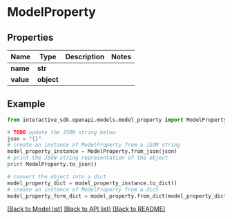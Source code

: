 # ModelProperty


## Properties

Name | Type | Description | Notes
------------ | ------------- | ------------- | -------------
**name** | **str** |  | 
**value** | **object** |  | 

## Example

```python
from interactive_sdk.openapi.models.model_property import ModelProperty

# TODO update the JSON string below
json = "{}"
# create an instance of ModelProperty from a JSON string
model_property_instance = ModelProperty.from_json(json)
# print the JSON string representation of the object
print ModelProperty.to_json()

# convert the object into a dict
model_property_dict = model_property_instance.to_dict()
# create an instance of ModelProperty from a dict
model_property_form_dict = model_property.from_dict(model_property_dict)
```
[[Back to Model list]](../README.md#documentation-for-models) [[Back to API list]](../README.md#documentation-for-api-endpoints) [[Back to README]](../README.md)


